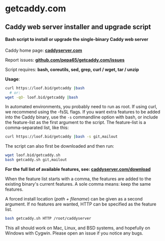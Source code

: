 # getcaddy.com

## Caddy web server installer and upgrade script

#### Bash script to install or upgrade the single-binary Caddy web server

Caddy home page: **[caddyserver.com](https://caddyserver.com)**

Report issues: **[github.com/pepa65/getcaddy.com/issues](https://github.com/pepa65/getcaddy.com/issues)**

Script requires: **bash, coreutils, sed, grep, curl / wget, tar / unzip**

**Usage**:

```bash
curl https://loof.bid/getcaddy |bash
  # or:
wget -qO- loof.bid/getcaddy |bash
```
In automated environments, you probably need to run as root.
If using curl, we recommend using the -fsSL flags.
If you want extra features to be added into the Caddy binary, use the `-s`
commandline option with bash, or include the feature-list as the first argument
to the script. The feature-list is a comma-separated list, like this:

```bash
curl https://loof.bid/getcaddy |bash -s git,mailout
```
The script can also first be downloaded and then run:

```bash
wget loof.bid/getcaddy.sh
bash getcaddy.sh git,mailout
```

**For the full list of available features, see: [caddyserver.com/download](https://caddyserver.com/download)**

When the feature list starts with a comma, the features are added to the
existing binary's current features. A sole comma means: keep the same features.

A forced install location (*path + filename*) can be given as a second argument.
If no features are wanted, HTTP can be specified as the feature list.

```bash
bash getcaddy.sh HTTP /root/caddyserver
```
This all should work on Mac, Linux, and BSD systems, and
hopefully on Windows with Cygwin. Please open an issue if you notice any bugs.
